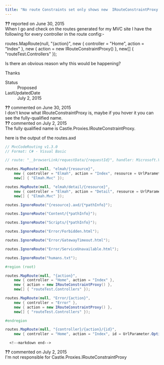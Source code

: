 ```yaml
---
title: "No route Constraints set only shows new  IRouteConstraintProxy #1165"
---
```

<div class="issue-report">
   <div class="issue-header"><b>??</b> reported on 
      <time datetime="2015-06-30T02:38:38.707-07:00" title="2015-06-30T02:38:38.707-07:00">June 30, 2015</time>
   </div>
   <div class="issue-message" markdown="1">When I go and check on the routes generated for my MVC site I have the following for every controller in the route config:-

routes.MapRoute(null, "{action}", 
    new { controller = "Home", action = "Index" }, 
    new { action = new IRouteConstraintProxy() }, 
    new[] { "routeTest.Controllers" });

Is there an obvious reason why this would be happening?

Thanks
      <!--markdown end-->
   </div>
   <div class="issue-footer">
      <dl>
         <dt>Status</dt>
         <dd>Proposed</dd>
         <dt>LastUpdatedDate</dt>
         <dd>
            <time datetime="2015-07-02T07:25:23.453-07:00" title="2015-07-02T07:25:23.453-07:00">July 2, 2015</time>
         </dd>
      </dl>
   </div>
</div>
<div id="comment-186024" class="issue-comment">
   <div class="issue-header"><b>??</b> commented on 
      <time datetime="2015-06-30T08:19:36.58-07:00" title="2015-06-30T08:19:36.58-07:00">June 30, 2015</time>
   </div>
   <div class="issue-message" markdown="1">I don't know what IRouteConstraintProxy is, maybe if you hover it you can see the fully-qualified name.
      <!--markdown end-->
   </div>
</div>
<div id="comment-186882" class="issue-comment">
   <div class="issue-header"><b>??</b> commented on 
      <time datetime="2015-07-02T05:39:56.167-07:00" title="2015-07-02T05:39:56.167-07:00">July 2, 2015</time>
   </div>
   <div class="issue-message" markdown="1">The fully qualified name is Castle.Proxies.IRouteConstraintProxy.

here is the output of the routes.axd

``` C#
// MvcCodeRouting v1.3.0
// Format: C# - Visual Basic

// route: "__browserLink/requestData/{requestId}", handler: Microsoft.VisualStudio.Web.PageInspector.Runtime.Tracing.RequestDataRouteHandler, Microsoft.VisualStudio.Web.PageInspector.Runtime, Version=12.3.0.0, Culture=neutral, PublicKeyToken=b03f5f7f11d50a3a

routes.MapRoute(null, "elmah/{resource}", 
    new { controller = "Elmah", action = "Index", resource = UrlParameter.Optional }, 
    new[] { "Elmah.Mvc" });

routes.MapRoute(null, "elmah/detail/{resource}", 
    new { controller = "Elmah", action = "Detail", resource = UrlParameter.Optional }, 
    new[] { "Elmah.Mvc" });

routes.IgnoreRoute("{resource}.axd/{*pathInfo}");

routes.IgnoreRoute("Content/{*pathInfo}");

routes.IgnoreRoute("Scripts/{*pathInfo}");

routes.IgnoreRoute("Error/Forbidden.html");

routes.IgnoreRoute("Error/GatewayTimeout.html");

routes.IgnoreRoute("Error/ServiceUnavailable.html");

routes.IgnoreRoute("humans.txt");

#region (root)

routes.MapRoute(null, "{action}", 
    new { controller = "Home", action = "Index" }, 
    new { action = new IRouteConstraintProxy() }, 
    new[] { "routeTest.Controllers" });

routes.MapRoute(null, "Error/{action}", 
    new { controller = "Error" }, 
    new { action = new IRouteConstraintProxy() }, 
    new[] { "routeTest.Controllers" });

#endregion

routes.MapRoute(null, "{controller}/{action}/{id}", 
    new { controller = "Home", action = "Index", id = UrlParameter.Optional });
```
      <!--markdown end-->
   </div>
</div>
<div id="comment-186890" class="issue-comment">
   <div class="issue-header"><b>??</b> commented on 
      <time datetime="2015-07-02T07:25:23.453-07:00" title="2015-07-02T07:25:23.453-07:00">July 2, 2015</time>
   </div>
   <div class="issue-message" markdown="1">I'm not responsible for Castle.Proxies.IRouteConstraintProxy
      <!--markdown end-->
   </div>
</div>